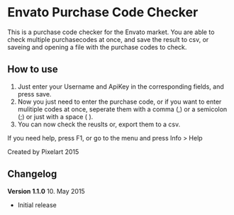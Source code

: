 # Envato Purchase Code Checker

This is a purchase code checker for the Envato market. You are able to check multiple purchasecodes at once, and save the result to csv, or saveing and opening a file with the purchase codes to check.

## How to use
1. Just enter your Username and ApiKey in the corresponding fields, and press save.
2. Now you just need to enter the purchase code, or if you want to enter mulitiple codes at once, seperate them with a comma (,) or a semicolon (;) or just with a space ( ).
3. You can now check the reuslts or, export them to a csv.

If you need help, press F1, or go to the menu and press Info > Help

Created by Pixelart 2015

## Changelog

**Version 1.1.0** 10. May 2015
 - Initial release